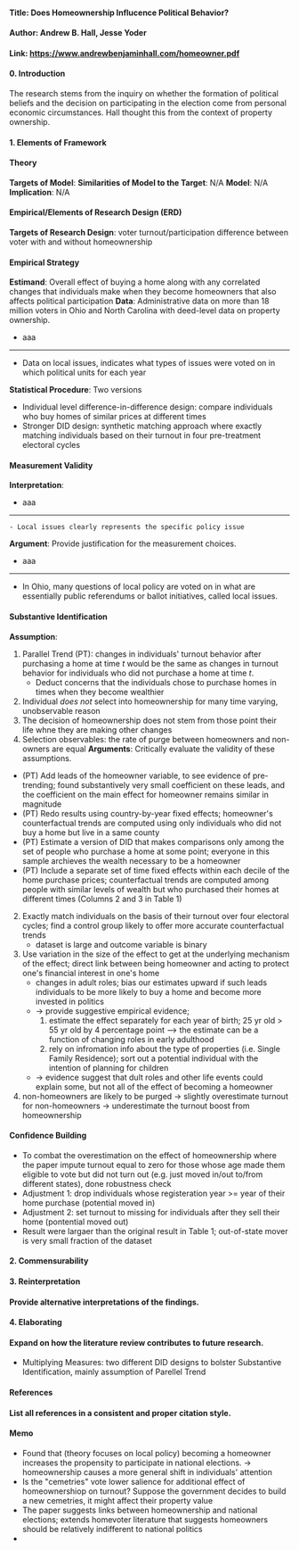 #### Title: Does Homeownership Influcence Political Behavior?
#### Author: Andrew B. Hall, Jesse Yoder
#### Link: https://www.andrewbenjaminhall.com/homeowner.pdf

#### 0. Introduction
The research stems from the inquiry on whether the formation of political beliefs and the decision on participating in the election come from personal economic circumstances. Hall thought this from the context of property ownership. 

#### 1. Elements of Framework
#### Theory
**Targets of Model**: 
**Similarities of Model to the Target**: N/A
**Model**: N/A
**Implication**: N/A

#### Empirical/Elements of Research Design (ERD)
**Targets of Research Design**: voter turnout/participation difference between voter with and without homeownership
#### Empirical Strategy
**Estimand**: Overall effect of buying a home along with any correlated changes that individuals make when they become homeowners that also affects political participation
**Data**: Administrative data on more than 18 million voters in Ohio and North Carolina with deed-level data on property ownership.
- aaa
----
- Data on local issues, indicates what types of issues were voted on in which political units for each year

**Statistical Procedure**: Two versions
- Individual level difference-in-difference design: compare individuals who buy homes of similar prices at different times
- Stronger DID design: synthetic matching approach where exactly matching individuals based on their turnout in four pre-treatment electoral cycles

#### Measurement Validity
**Interpretation**: 
- aaa
    
----
    - Local issues clearly represents the specific policy issue

**Argument**: Provide justification for the measurement choices.
- aaa

----
- In Ohio, many questions of local policy are voted on in what are essentially public referendums or ballot initiatives, called local issues.

#### Substantive Identification
**Assumption**:
1.  Parallel Trend (PT): changes in individuals' turnout behavior after purchasing a home at time *t* would be the same as changes in turnout behavior for individuals who did not purchase a home at time *t*.
    - Deduct concerns that the individuals chose to purchase homes in times when they become wealthier
2. Individual *does not* select into homeownership for many time varying, unobservable reason
3. The decision of homeownership does not stem from those point their life whne they are making other changes
4. Selection observables: the rate of purge between homeowners and non-owners are equal
**Arguments**: Critically evaluate the validity of these assumptions.
- (PT) Add leads of the homeowner variable, to see evidence of pre-trending; found substantively very small coefficient on these leads, and the coefficient on the main effect for homeowner remains similar in magnitude
- (PT) Redo results using country-by-year fixed effects; homeowner's counterfactual trends are computed using only individuals who did not buy a home but live in a same county
- (PT) Estimate a version of DID that makes comparisons only among the set of people who purchase a home at some point; everyone in this sample archieves the wealth necessary to be a homeowner
- (PT) Include a separate set of time fixed effects within each decile of the home purchase prices; counterfactual trends are computed among people with similar levels of wealth but who purchased their homes at different times (Columns 2 and 3 in Table 1)
2. Exactly match individuals on the basis of their turnout over four electoral cycles; find a control group likely to offer more accurate counterfactual trends
    - dataset is large and outcome variable is binary
3. Use variation in the size of the effect to get at the underlying mechanism of the effect; direct link between being homeowner and acting to protect one's financial interest in one's home
    - changes in adult roles; bias our estimates upward if such leads individuals to be more likely to buy a home and become more invested in politics
    - -> provide suggestive empirical evidence;
        1. estimate the effect separately for each year of birth; 25 yr old > 55 yr old by 4 percentage point --> the estimate can be a function of changing roles in early adulthood 
        2. rely on infromation info about the type of properties (i.e. Single Family Residence); sort out a potential individual with the intention of planning for children
    - -> evidence suggest that dult roles and other life events could explain some, but not all of the effect of becoming a homeowner
4. non-homeowners are likely to be purged -> slightly overestimate turnout for non-homeowners -> underestimate the turnout boost from homeownership
#### Confidence Building
- To combat the overestimation on the effect of homeownership where the paper impute turnout equal to zero for those whose age made them eligible to vote but did not turn out (e.g. just moved in/out to/from different states), done robustness check
 - Adjustment 1: drop individuals whose registeration year >= year of their home purchase (potential moved in)
 - Adjustment 2: set turnout to missing for individuals after they sell their home (pontential moved out)
 - Result were largaer than the original result in Table 1; out-of-state mover is very small fraction of the dataset

#### 2. Commensurability


#### 3. Reinterpretation
#### Provide alternative interpretations of the findings.

#### 4. Elaborating
#### Expand on how the literature review contributes to future research.
- Multiplying Measures: two different DID designs to bolster Substantive Identification, mainly assumption of Parellel Trend

#### References
#### List all references in a consistent and proper citation style.

#### Memo
- Found that (theory focuses on local policy) becoming a homeowner increases the propensity to participate in national elections.
-> homeownership causes a more general shift in individuals' attention
- Is the "cemetries" vote lower salience for additional effect of homeownershiop on turnout? Suppose the government decides to build a new cemetries, it might affect their property value
- The paper suggests links between homeownership and national elections; extends homevoter literature that suggests homeowners should be relatively indifferent to national politics
- 